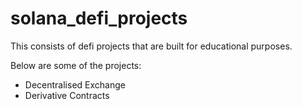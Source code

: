 # solana_defi_projects

This consists of defi projects that are built for educational purposes.

Below are some of the projects:

- Decentralised Exchange
- Derivative Contracts